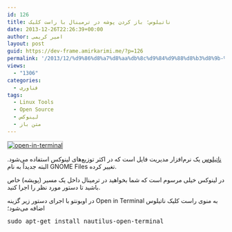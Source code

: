 ```yaml
---
id: 126
title: ناتیلوس؛ باز کردن پوشه در ترمینال با راست کلیک
date: 2013-12-26T22:26:39+00:00
author: امیر کریمی
layout: post
guid: https://dev-frame.amirkarimi.me/?p=126
permalink: '/2013/12/%d9%86%d8%a7%d8%aa%db%8c%d9%84%d9%88%d8%b3%d8%9b-%d8%a8%d8%a7%d8%b2-%da%a9%d8%b1%d8%af%d9%86-%d9%be%d9%88%d8%b4%d9%87-%d8%af%d8%b1-%d8%aa%d8%b1%d9%85%db%8c%d9%86%d8%a7%d9%84-%d8%a8%d8%a7-%d8%b1%d8%a7/'
views:
  - "1306"
categories:
  - فناوری
tags:
  - Linux Tools
  - Open Source
  - لینوکس
  - متن باز
---
```

[<img class="alignleft  wp-image-132" style="border: 1px solid silver; margin-right: 20px;" alt="open-in-terminal" src="/wp-content/uploads/2013/12/open-in-terminal.png" width="176" height="281" srcset="/wp-content/uploads/2013/12/open-in-terminal.png 294w, /wp-content/uploads/2013/12/open-in-terminal-188x300.png 188w" sizes="(max-width: 176px) 100vw, 176px" />](/wp-content/uploads/2013/12/open-in-terminal.png)

<a href="http://en.wikipedia.org/wiki/Nautilus_(file_manager)" target="_blank">ناتیلوس</a> یک نرم‌افزار مدیریت فایل است که در اکثر توزیع‌های لینوکس استفاده می‌شود. البته جدیداً به نام GNOME Files تغییر کرده.

در لینوکس خیلی مرسوم است که شما بخواهید در ترمینال داخل یک مسیر (پویشه) خاص باشید تا دستور مورد نظر را اجرا کنید.

در اوبونتو با اجرای دستور زیر گزینه Open in Terminal به منوی راست کلیک ناتیلوس اضافه می‌شود؛

<pre>sudo apt-get install nautilus-open-terminal</pre>